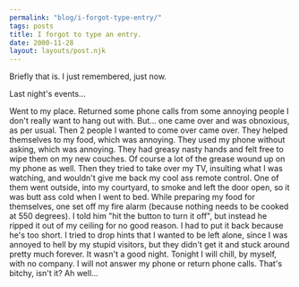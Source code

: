 ```yaml
---
permalink: "blog/i-forgot-type-entry/"
tags: posts
title: I forgot to type an entry.
date: 2000-11-28
layout: layouts/post.njk
---
```


Briefly that is. I just remembered, just now.

Last night's events... 

Went to my place. Returned some phone calls from some annoying people I don't really want to hang out with. But... one came over and was obnoxious, as per usual. Then 2 people I wanted to come over came over. They helped themselves to my food, which was annoying. They used my phone without asking, which was annoying. They had greasy nasty hands and felt free to wipe them on my new couches. Of course a lot of the grease wound up on my phone as well. Then they tried to take over my TV, insulting what I was watching, and wouldn't give me back my cool ass remote control. One of them went outside, into my courtyard, to smoke and left the door open, so it was butt ass cold when I went to bed. While preparing my food for themselves, one set off my fire alarm (because nothing needs to be cooked at 550 degrees). I told him "hit the button to turn it off", but instead he ripped it out of my ceiling for no good reason. I had to put it back because he's too short. I tried to drop hints that I wanted to be left alone, since I was annoyed to hell by my stupid visitors, but they didn't get it and stuck around pretty much forever. It wasn't a good night. Tonight I will chill, by myself, with no company. I will not answer my phone or return phone calls. That's bitchy, isn't it? Ah well...